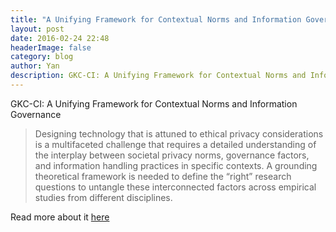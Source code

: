 ```yaml
---
title: "A Unifying Framework for Contextual Norms and Information Governance"
layout: post
date: 2016-02-24 22:48
headerImage: false
category: blog
author: Yan
description: GKC-CI: A Unifying Framework for Contextual Norms and Information Governance
---
```


<div class="h-entry">
	<p class="e-content">
		GKC-CI: A Unifying Framework for Contextual Norms and Information Governance
	</p>
</div>

> Designing technology that is attuned to ethical privacy considerations is a multifaceted challenge that requires a detailed understanding of the interplay between societal privacy norms, governance factors, and information handling practices in specific contexts. A grounding theoretical framework is needed to define the “right” research questions to untangle these interconnected factors across empirical studies from different disciplines.

Read more about it [here](https://informationmatters.org/2022/04/gkc-ci-a-unifying-framework-for-contextual-norms-and-information-governance/)
